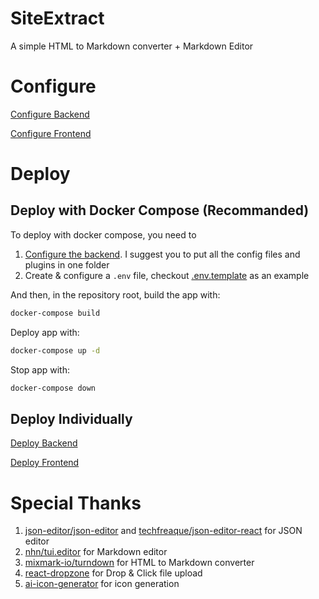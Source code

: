 # SiteExtract

A simple HTML to Markdown converter + Markdown Editor

# Configure

[Configure Backend](./backend/README.md#configure-backend)

[Configure Frontend](./frontend/README.md#configure-frontend)

# Deploy

## Deploy with Docker Compose (Recommanded)

To deploy with docker compose, you need to

1. [Configure the backend](./backend/README.md#configure-backend). I suggest you to put all the config files and plugins in one folder
2. Create & configure a `.env` file, checkout [.env.template](./.env.template) as an example

And then, in the repository root, build the app with:

```sh
docker-compose build
```

Deploy app with:

```sh
docker-compose up -d
```

Stop app with:

```sh
docker-compose down
```

## Deploy Individually

[Deploy Backend](./backend/README.md#deploy-backend)

[Deploy Frontend](./frontend/README.md#deploy-frontend)

# Special Thanks

1. [json-editor/json-editor](https://github.com/json-editor/json-editor) and [techfreaque/json-editor-react](https://github.com/techfreaque/json-editor-react) for JSON editor
2. [nhn/tui.editor](https://github.com/nhn/tui.editor) for Markdown editor
3. [mixmark-io/turndown](https://github.com/mixmark-io/turndown) for HTML to Markdown converter
4. [react-dropzone](https://react-dropzone.js.org/) for Drop & Click file upload
5. [ai-icon-generator](https://perchance.org/ai-icon-generator) for icon generation


